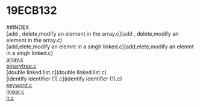 # 19ECB132

##INDEX  
[add , delete,modify an element in the array.c](add , delete,modify an element in the array.c)        
[add,elete,modify an elemnt in a singlr linked.c](add,elete,modify an elemnt in a singlr linked.c)     
[array.c](array.c)        
[binarytree.c](binarytree.c)      
[double linked list.c](double linked list.c)      
[identify identifier (1).c](identify identifier (1).c)     
[keyword.c](keyword.c)    
[linear.c](linear.c)     
[lr.c](lr.c)     
